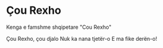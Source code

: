 # Çou Rexho

Kenga e famshme shqipetare "Cou Rexho"


Çou Rexho, çou djalo 
Nuk ka nana tjetër-o
E ma fike derën-o! 
